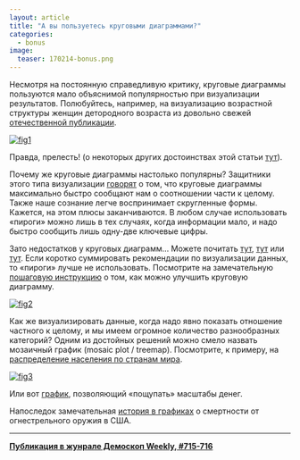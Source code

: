 ```yaml
---
layout: article
title: "А вы пользуетесь круговыми диаграммами?"
categories: 
  - bonus
image:
  teaser: 170214-bonus.png
---
```


Несмотря на постоянную справедливую критику, круговые диаграммы пользуются мало объяснимой популярностью при визуализации результатов. Полюбуйтесь, например, на визуализацию возрастной структуры женщин детородного возраста из довольно свежей [отечественной публикации][crap].

[![fig1][f1]][f1]  

Правда, прелесть! (о некоторых других достоинствах этой статьи [тут][alt]).

Почему же круговые диаграммы настолько популярны? Защитники этого типа визуализации [говорят][pro] о том, что круговые диаграммы максимально быстро сообщают нам о соотношении части к целому. Также наше сознание легче воспринимает скругленные формы. Кажется, на этом плюсы заканчиваются. В любом случае использовать «пироги» можно лишь в тех случаях, когда информации мало, и надо быстро сообщить лишь одну-две ключевые цифры.

Зато недостатков у круговых диаграмм… Можете почитать [тут][con1], [тут][con2] или [тут][con3]. Если коротко суммировать рекомендации по визуализации данных, то «пироги» лучше не использовать. Посмотрите на замечательную [пошаговую инструкцию][improve] о том, как можно улучшить круговую диаграмму.

[![fig2][f2]][f2] 

Как же визуализировать данные, когда надо явно показать отношение частного к целому, и мы имеем огромное количество разнообразных категорий? Одним из достойных решений можно смело назвать мозаичный график (mosaic plot / treemap). Посмотрите, к примеру, на [распределение населения по странам мира][tree].

[![fig3][f3]][f3] 

Или вот [график][money], позволяющий «пощупать» масштабы денег.

Напоследок замечательная [история в графиках][gun] о смертности от огнестрельного оружия в США.



[f1]: /dem-digest/images/2017/715-fig-bonus-01.png
[f2]: /dem-digest/images/2017/715-fig-bonus-02.gif
[f3]: /dem-digest/images/2017/715-fig-bonus-03.png

[crap]: http://www.ecfor.ru/wp-content/uploads/2013/fp/5/10.pdf
[alt]: http://russiandemographix.blogspot.nl/2016/01/alternative-demography.html
[pro]: http://speakingppt.com/2013/03/18/why-tufte-is-flat-out-wrong-about-pie-charts/
[con1]: http://www.businessinsider.com/pie-charts-are-the-worst-2013-6
[con2]: https://priceonomics.com/should-you-ever-use-a-pie-chart/
[con3]: https://www.stevefenton.co.uk/2009/04/pie-charts-are-bad/
[improve]: http://www.darkhorseanalytics.com/portfolio/2016/1/7/data-looks-better-naked-pie-charts
[tree]: http://ipub.com/treemap/
[money]: https://xkcd.com/980/
[gun]: https://fivethirtyeight.com/features/gun-deaths/

***
**[Публикация в жунрале Демоскоп Weekly, #715-716](http://demoscope.ru/weekly/2017/0715/digest03.php)**